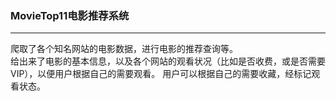 ### MovieTop11电影推荐系统
****
爬取了各个知名网站的电影数据，进行电影的推荐查询等。  
给出来了电影的基本信息，以及各个网站的观看状况（比如是否收费，或是否需要VIP），以便用户根据自己的需要观看。
用户可以根据自己的需要收藏，经标记观看状态。  
